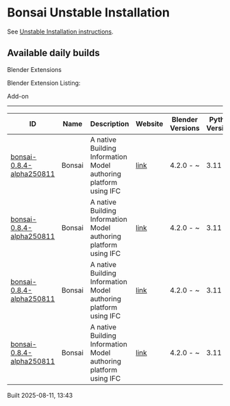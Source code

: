 # Bonsai Unstable Installation

See [Unstable Installation instructions](https://docs.bonsaibim.org/guides/development/installation.html#unstable-installation).

## Available daily builds

Blender Extensions


Blender Extension Listing:

Add-on

---

| ID | Name | Description | Website | Blender Versions | Python Versions | Platforms | Size |
| --- | --- | --- | --- | --- | --- | --- | --- |
| [bonsai-0.8.4-alpha250811](https://github.com/IfcOpenShell/IfcOpenShell/releases/download/bonsai-0.8.4-alpha2508111340/bonsai_py311-0.8.4-alpha250811-macos-arm64.zip?repository=https://raw.githubusercontent.com/IfcOpenShell/bonsai_unstable_repo/main/index.json&blender_version_min=4.2.0&platforms=macos-arm64&python_versions=3.11) | Bonsai | A native Building Information Model authoring platform using IFC | [link](https://bonsaibim.org/) | 4.2.0 - ~ | 3.11 | macos-arm64 | 107.3MB |
| [bonsai-0.8.4-alpha250811](https://github.com/IfcOpenShell/IfcOpenShell/releases/download/bonsai-0.8.4-alpha2508111340/bonsai_py311-0.8.4-alpha250811-windows-x64.zip?repository=https://raw.githubusercontent.com/IfcOpenShell/bonsai_unstable_repo/main/index.json&blender_version_min=4.2.0&platforms=windows-x64&python_versions=3.11) | Bonsai | A native Building Information Model authoring platform using IFC | [link](https://bonsaibim.org/) | 4.2.0 - ~ | 3.11 | windows-x64 | 88.9MB |
| [bonsai-0.8.4-alpha250811](https://github.com/IfcOpenShell/IfcOpenShell/releases/download/bonsai-0.8.4-alpha2508111340/bonsai_py311-0.8.4-alpha250811-linux-x64.zip?repository=https://raw.githubusercontent.com/IfcOpenShell/bonsai_unstable_repo/main/index.json&blender_version_min=4.2.0&platforms=linux-x64&python_versions=3.11) | Bonsai | A native Building Information Model authoring platform using IFC | [link](https://bonsaibim.org/) | 4.2.0 - ~ | 3.11 | linux-x64 | 114.0MB |
| [bonsai-0.8.4-alpha250811](https://github.com/IfcOpenShell/IfcOpenShell/releases/download/bonsai-0.8.4-alpha2508111340/bonsai_py311-0.8.4-alpha250811-macos-x64.zip?repository=https://raw.githubusercontent.com/IfcOpenShell/bonsai_unstable_repo/main/index.json&blender_version_min=4.2.0&platforms=macos-x64&python_versions=3.11) | Bonsai | A native Building Information Model authoring platform using IFC | [link](https://bonsaibim.org/) | 4.2.0 - ~ | 3.11 | macos-x64 | 104.5MB |

Built 2025-08-11, 13:43